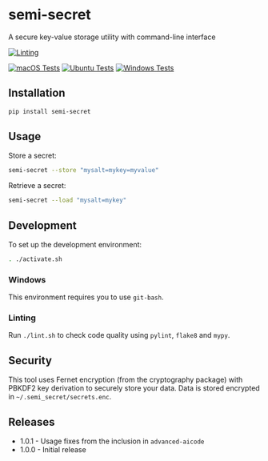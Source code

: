 # semi-secret
A secure key-value storage utility with command-line interface

[![Linting](https://github.com/zackees/semi-secret/actions/workflows/lint.yml/badge.svg)](https://github.com/zackees/semi-secret/actions/workflows/lint.yml) 

[![macOS Tests](https://github.com/zackees/semi-secret/actions/workflows/test_macos.yml/badge.svg)](https://github.com/zackees/semi-secret/actions/workflows/test_macos.yml)
[![Ubuntu Tests](https://github.com/zackees/semi-secret/actions/workflows/test_ubuntu.yml/badge.svg)](https://github.com/zackees/semi-secret/actions/workflows/test_ubuntu.yml)
[![Windows Tests](https://github.com/zackees/semi-secret/actions/workflows/test_win.yml/badge.svg)](https://github.com/zackees/semi-secret/actions/workflows/test_win.yml)
## Installation

```bash
pip install semi-secret
```

## Usage

Store a secret:
```bash
semi-secret --store "mysalt=mykey=myvalue"
```

Retrieve a secret:
```bash
semi-secret --load "mysalt=mykey"
```

## Development

To set up the development environment:
```bash
. ./activate.sh
```

### Windows

This environment requires you to use `git-bash`.

### Linting

Run `./lint.sh` to check code quality using `pylint`, `flake8` and `mypy`.

## Security

This tool uses Fernet encryption (from the cryptography package) with PBKDF2 key derivation to securely store your data. Data is stored encrypted in `~/.semi_secret/secrets.enc`.

## Releases

  * 1.0.1 - Usage fixes from the inclusion in `advanced-aicode`
  * 1.0.0 - Initial release